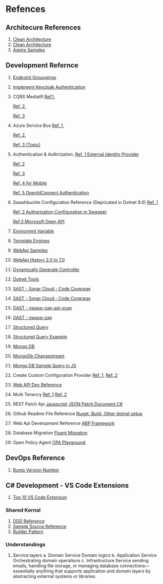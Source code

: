 # Refences

## Architecure References
1. [Clean Architecture](https://github.com/jasontaylordev/CleanArchitecture)
2. [Clean Architecture](https://github.com/amantinband/clean-architecture)
3. [Aspire Samples](https://github.com/dotnet/aspire-samples)

## Development Refernce
1. [Endpoint Groupgings](https://www.linkedin.com/feed/update/urn:li:activity:7071491219628912640/)

2. [Implement Keycloak Authentication](https://medium.com/@ahmed.gaduo_93938/how-to-implement-keycloak-authentication-in-a-net-core-application-ce8603698f24#:~:text=How%20to%20Implement%20Keycloak%20Authentication%20in%20a%20.NET,Endpoints%20...%206%20Step%206%3A%20Handle%20Authentication%20Callbacks)

1. CQRS MediatR 
    [Ref.1](https://www.bing.com/videos/search?q=mediatr+c%23+tutorial&view=detail&mid=1C22CB32DCF2534E64D91C22CB32DCF2534E64D9&FORM=VIRE),
    
    [Ref. 2](https://code-maze.com/cqrs-mediatr-in-aspnet-core/), 
    
    [Ref. 3](https://masstransit-project.com/articles/mediator.html)

2. Azure Service Bus 
    [Ref. 1](https://csmithblog.medium.com/azure-service-bus-queue-storage-5780feb17d7c),

    [Ref. 2](https://medium.com/nerd-for-tech/azure-service-bus-publish-subscribe-pattern-178dd44baa36),

    [Ref. 3 (Topic)](https://docs.microsoft.com/en-us/azure/service-bus-messaging/service-bus-dotnet-how-to-use-topics-subscriptions)

3. Authentication & Authrization: 
    [Ref. 1 External Identity Provider](https://learn.microsoft.com/en-us/aspnet/web-api/overview/security/external-authentication-services#USING) 

    [Ref. 2](https://learn.microsoft.com/en-us/samples/azure-samples/active-directory-aspnetcore-webapp-openidconnect-v2/how-to-secure-a-web-api-built-with-aspnet-core-using-the-azure-ad-b2c/) 

    [Ref. 3](https://github.com/dotnet/aspnetcore/tree/6e3ff403d4981cc276e3a262dc4263c74cfe2fdc/src)

    [Ref. 4 for Mobile](https://learn.microsoft.com/en-us/azure/active-directory-b2c/add-identity-provider)

    [Ref. 5 OpenIdConnect Authentication](https://learn.microsoft.com/en-us/azure/active-directory/develop/tutorial-v2-asp-webapp)

4. Swashbuckle Configuration Reference (Depricated in Dotnet 9.0)
    [Ref. 1](https://learn.microsoft.com/en-us/aspnet/core/tutorials/getting-started-with-swashbuckle?view=aspnetcore-7.0&tabs=visual-studio) 
    
    [Ref. 2 Authorization Configuration in Swagger](https://www.infoworld.com/article/3650668/implement-authorization-for-swagger-in-aspnet-core-6.html)

    [Ref.3 Microsoft Open API](https://learn.microsoft.com/en-us/aspnet/core/fundamentals/minimal-apis/aspnetcore-openapi?view=aspnetcore-9.0)


6. [Environmnt Variable](https://www.mailslurp.com/blog/how-to-set-appsettings-config-property-with-environment-variable/)
7. [Template Engines](https://www.libhunt.com/compare-Handlebars.Net-vs-dotliquid)
8. [WebApi Samples](https://github.com/dotnet/AspNetCore.Docs/tree/main/aspnetcore)
9. [WebApi History 2.0 to 7.0](https://andrewlock.net/exploring-dotnet-6-part-2-comparing-webapplicationbuilder-to-the-generic-host/)
10. [Dynamically Generate Controller](https://www.strathweb.com/2018/04/generic-and-dynamically-generated-controllers-in-asp-net-core-mvc/)
11. [Dotnet Tools](https://learn.microsoft.com/en-us/dotnet/core/diagnostics/dotnet-counters)
12. [SAST - Sonar Cloud - Code Coverage](https://docs.sonarcloud.io/enriching/test-coverage/dotnet-test-coverage/)
13. [SAST - Sonar Cloud - Code Coverage](https://medium.com/agilix/collecting-test-coverage-using-coverlet-and-sonarqube-for-a-net-core-project-ef4a507d4b28)
14. [DAST - owasp-zap-api-scan](https://github.com/marketplace/actions/owasp-zap-api-scan)
15. [DAST - owasp-zap](https://dev.to/cheahengsoon/security-testing-with-zap-and-github-actions-4kae#:~:text=1%20Go%20to%20Actions%20tab%20at%20your%20GitHub,website%20URL.%20After%20modified%2C%20select%20Start%20commit%20.)
16. [Structured Query](https://firebase.google.com/docs/firestore/reference/rest/v1/StructuredQuery)
17. [Structured Query Example](https://www.jeansnyman.com/posts/google-firestore-rest-api-examples/)
18. [Mongo DB](https://zetcode.com/csharp/mongodb/#:~:text=C%23%20MongoDB%20insert%20document,collection%20with%20the%20InsertOne%20method.&text=The%20example%20inserts%20a%20new,A%20new%20BsonDocument%20is%20created.)
19. [MongoDb Changestream](https://stackoverflow.com/questions/51474747/how-to-use-mongodb-changestream-with-c)
20. [Mongo DB Sample Query in JS](https://www.bmc.com/blogs/mongodb-operators/#:~:text=MongoDB%20offers%20the%20following%20query%20operator%20types%3A%201,5%20Geospatial%206%20Array%207%20Bitwise%208%20Comments)

21. Create Custom Configuration Provider 
    [Ref. 1](https://learn.microsoft.com/en-us/dotnet/core/extensions/configuration), 
    [Ref. 2](https://code-maze.com/aspnet-configuration-creating-custom-provider/)

22. [Web API Dev Reference](https://www.tutorialsteacher.com/core/aspnet-core-environment-variable)

23. Multi Tenancy 
    [Ref. 1](https://codewithmukesh.com/blog/multitenancy-in-aspnet-core/)
    [Ref. 2](https://learn.microsoft.com/en-us/ef/core/miscellaneous/multitenancy)

24. REST Patch Api 
    [Javascript](https://www.npmjs.com/package/rfc6902)
    [JSON Patch Document C#](https://learn.microsoft.com/en-us/aspnet/core/web-api/jsonpatch?view=aspnetcore-7.0)

25. Github Readme File Reference 
    [Nuget, Build, Other dotnet setup](https://github.com/aspnetboilerplate/aspnetboilerplate)

26. Web Api Development Reference
    [ABP Framework](https://abp.io/?_ga=2.23733490.952085864.1676135167-1712102471.1662221989)

27. Database Migration
    [Fluent Migration](https://fluentmigrator.github.io/articles/comparison-to-entity-framework-migrations.html)

28. Open Policy Agent
    [OPA Playground](https://play.openpolicyagent.org/)    

## DevOps Reference
1. [Bump Version Number](https://github.com/marketplace/actions/dotnet-bump-versions)
 
## C# Development - VS Code Extensions

1. [Top 10 VS Code Extension](https://codevoweb.com/top-vs-code-extensions-for-csharp-and-dotnet/)

### Shared Kernal

1. [DDD Reference](https://learn.microsoft.com/en-us/dotnet/architecture/microservices/microservice-ddd-cqrs-patterns/ddd-oriented-microservice)
2. [Sample Source Reference](https://github.com/dotnet-architecture/eShopOnContainers/tree/main/src/Services/Ordering/Ordering.API)
3. [Builder Pattern](https://www.youtube.com/watch?v=qCIr30WxJQw&t=8s)

### Understandings
1. Service layers
    a. Domain Service
        Domain logics
    b. Application Service
        Orchestrating domain operations
    c. Infrastructure Service
        sending emails, handling file storage, or managing database connections—essentially anything that supports application and domain layers by abstracting external systems or libraries.

